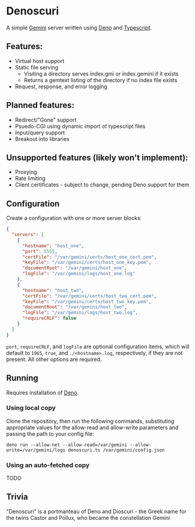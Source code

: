 # Denoscuri
A simple [Gemini] server written using [Deno] and [Typescript].

## Features:
* Virtual host support
* Static file serving
  * Visiting a directory serves index.gmi or index.gemini if it exists
  * Returns a gemtext listing of the directory if no index file exists
* Request, response, and error logging

## Planned features:
* Redirect/"Gone" support
* Psuedo-CGI using dynamic import of typescript files
* Input/query support
* Breakout into libraries

## Unsupported features (likely won't implement):
* Proxying
* Rate limiting
* Client certificates - subject to change, pending Deno support for them

## Configuration
Create a configuration with one or more server blocks:
```json
{
  "servers": [
    {
      "hostname": "host_one",
      "port": 5555,
      "certFile": "/var/gemini/certs/host_one_cert.pem",
      "keyFile": "/var/gemini/certs/host_one_key.pem",
      "documentRoot": "/var/gemini/host_one",
      "logFile": "/var/gemini/logs/host_one.log"
    },
    {
      "hostname": "host_two",
      "certFile": "/var/gemini/certs/host_two_cert.pem",
      "keyFile": "/var/gemini/certs/host_two_key.pem",
      "documentRoot": "/var/gemini/host_two",
      "logFile": "/var/gemini/logs/host_two.log",
      "requireCRLF": false
    }
  ]
}
```

`port`, `requireCRLF`, and `logFile` are optional configuration items, which
will default to `1965`, `true`, and `./<hostname>.log`, respectively, if they
are not present. All other options are required.

## Running
Requires installation of [Deno].

### Using local copy
Clone the repository, then run the following commands, substituting
appropriate values for the allow-read and allow-write parameters and passing
the path to your config file:

`deno run --allow-net --allow-read=/var/gemini --allow-write=/var/gemini/logs denoscuri.ts /var/gemini/config.json`

### Using an auto-fetched copy
TODO

## Trivia
"Denoscuri" is a portmanteau of Deno and Dioscuri - the Greek name for the
twins Castor and Pollux, who became the constellation Gemini

[Gemini]: https://gemini.circumlunar.space/
[Deno]: https://deno.land/
[Typescript]: https://www.typescriptlang.org/